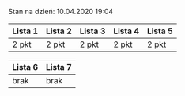 Stan na dzień: 10.04.2020 19:04

| Lista 1 | Lista 2 | Lista 3 | Lista 4 | Lista 5 |
|---|---|---|---|---|
| 2 pkt | 2 pkt | 2 pkt | 2 pkt | 2 pkt |

| Lista 6 | Lista 7 |
|---|---|
| brak | brak |
